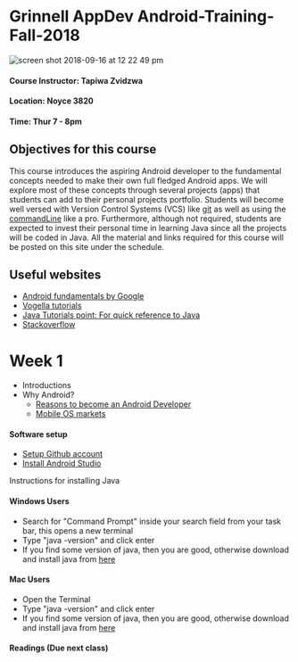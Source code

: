 # Grinnell AppDev Android-Training-Fall-2018

![screen shot 2018-09-16 at 12 22 49 pm](https://user-images.githubusercontent.com/20831683/45599089-48662500-b9ab-11e8-927a-c8d5f31b88f2.png)

#### Course Instructor: Tapiwa Zvidzwa
#### Location: Noyce 3820
#### Time: Thur 7 - 8pm

## Objectives for this course
This course introduces the aspiring Android developer to the fundamental concepts needed to make their own full fledged Android apps. We will explore most of these concepts through several projects (apps) that students can add to their personal projects portfolio. Students will become well versed with Version Control Systems (VCS) like [git](https://www.learnenough.com/git-tutorial) as well as using the [commandLine](https://www.learnenough.com/command-line-tutorial) like a pro. Furthermore, although not required, students are expected to invest their personal time in learning Java since all the projects will be coded in Java. All the material and links required for this course will be posted on this site under the schedule.

## Useful websites
- [Android fundamentals by Google](https://developer.android.com/courses/fundamentals-training/toc-v2)
- [Vogella tutorials](http://www.vogella.com/tutorials/android.html)
- [Java Tutorials point: For quick reference to Java](https://www.tutorialspoint.com/java/)
- [Stackoverflow](https://stackoverflow.com/)

# Week 1
- Introductions
- Why Android?
	- [Reasons to become an Android Developer](https://www.androidauthority.com/top-perks-android-app-developer-692001/)
	- [Mobile OS markets](https://www.statista.com/statistics/266136/global-market-share-held-by-smartphone-operating-systems/)

#### Software setup
- [Setup Github account](https://github.com/join)
- [Install Android Studio](https://developer.android.com/studio/)

Instructions for installing Java

#### Windows Users
- Search for "Command Prompt" inside your search field from your task bar, this opens a new terminal
- Type "java -version" and click enter
- If you find some version of java, then you are good, otherwise download and install java from [here](http://www.oracle.com/technetwork/java/javase/downloads/jdk10-downloads-4416644.html)

#### Mac Users
- Open the Terminal
- Type "java -version" and click enter
- If you find some version of java, then you are good, otherwise download and install java from [here](http://www.oracle.com/technetwork/java/javase/downloads/jdk10-downloads-4416644.html)

#### Readings (Due next class)
